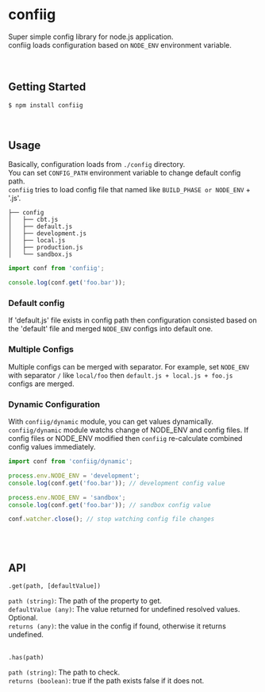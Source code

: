 # confiig

Super simple config library for node.js application.  
confiig loads configuration based on `NODE_ENV` environment variable.  
<br/><br/>

## Getting Started
```bash
$ npm install confiig
```
<br/>

## Usage
Basically, configuration loads from `./config` directory.  
You can set `CONFIG_PATH` environment variable to change default config path.  
`confiig` tries to load config file that named like `BUILD_PHASE or NODE_ENV` + '.js'.  

```
├── config
│   ├── cbt.js
│   ├── default.js
│   ├── development.js
│   ├── local.js
│   ├── production.js
│   └── sandbox.js
```

```js
import conf from 'confiig';

console.log(conf.get('foo.bar'));
```


### Default config
If 'default.js' file exists in config path then configuration consisted based on the 'default' file and merged `NODE_ENV` configs into default one.  

### Multiple Configs
Multiple configs can be merged with separator.
For example, set `NODE_ENV` with separator `/` like `local/foo` then `default.js + local.js + foo.js` configs are merged.  

### Dynamic Configuration
With `confiig/dynamic` module, you can get values dynamically. `confiig/dynamic` module watchs change of NODE_ENV and config files. If config files or NODE_ENV modified then `confiig` re-calculate combined config values immediately.

```js
import conf from 'confiig/dynamic';

process.env.NODE_ENV = 'development';
console.log(conf.get('foo.bar')); // development config value

process.env.NODE_ENV = 'sandbox';
console.log(conf.get('foo.bar')); // sandbox config value

conf.watcher.close(); // stop watching config file changes
```
<br/><br/>

## API

```
.get(path, [defaultValue])
```

`path (string)`: The path of the property to get.  
`defaultValue (any)`: The value returned for undefined resolved values. Optional.  
`returns (any)`: the value in the config if found, otherwise it returns undefined.  
<br/>
```
.has(path)
```

`path (string)`: The path to check.  
`returns (boolean)`: true if the path exists false if it does not.  

